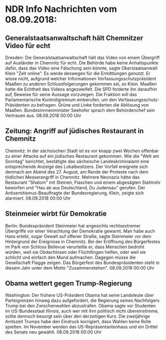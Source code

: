 # NDR Info Nachrichten vom 08.09.2018:


## Generalstaatsanwaltschaft hält Chemnitzer Video für echt
Dresden: Die Generalstaatsanwaltschaft hält das Video von einem Übergriff auf Ausländer in Chemnitz für echt. Die Behörde habe keine Anhaltspunkte dafür, dass das Video eine Fälschung sein könnte, sagte Oberstaatsanwalt Klein "Zeit online". Es werde deswegen für die Ermittlungen genutzt. Er wisse nicht, aufgrund welcher Informationen Verfassungsschutzpräsident Maaßen zu anderen Schlussfolgerungen gekommen sei, so Klein. Maaßen hatte die Echtheit des Videos angezweifelt. Die SPD forderte ihn daraufhin auf, Beweise für seine Aussage vorzulegen. Die Fraktion will das Parlamentarische Kontrollgremium einberufen, um den Verfassungsschutz-Präsidenten zu befragen. Grüne und Linke forderten die Ablösung von Maaßen. Bundesinnnenminister Seehofer sprach dem Behördenchef sein Vertrauen aus. 08.09.2018 00:00 Uhr 

## Zeitung: Angriff auf jüdisches Restaurant in Chemnitz
Chemnitz: In der sächsischen Stadt ist es vor knapp zwei Wochen offenbar zu einer Attacke auf ein jüdisches Restaurant gekommen. Wie die "Welt am Sonntag" berichtet, bestätigte das sächsische Landeskriminalamt eine entsprechende Anzeige des Lokalbesitzers. Der Vorfall ereignete sich demnach am Abend des 27. August, am Rande der Proteste nach dem tödlichen Messerangriff in Chemnitz. Mehrere Neonazis hätte das Restaurant "Shalom"  mit Steinen, Flaschen und einem abgesägten Stahlrohr beworfen und "Hau ab aus Deutschland, Du Judensau" gerufen. Der Antisemitismus-Beauftragte der Bundesregierung, Klein, zeigte sich alarmiert. 08.09.2018 00:00 Uhr 

## Steinmeier wirbt für Demokratie
Berlin: Bundespräsident Steinmeier hat angesichts rechtsextremer Übergriffe vor einer Verachtung der Demokratie gewarnt. Man habe auch Hass erlebt, sogar Gewalt auf offener Straße, sagte Steinmeier vor dem Hintergrund der Ereignisse in Chemnitz. Bei der Eröffnung des Bürgerfestes im Park von Schloss Bellevue verurteilte er, dass Menschen bedroht würden, weil sie Obdachlosen oder Flüchtlingen helfen, oder weil sie schlicht und einfach den Mund aufmachen. Dagegen müsse die Gesellschaft Flagge zeigen. Das Bürgerfest des Bundespräsidenten steht in diesem Jahr unter dem Motto "Zusammenstehen". 08.09.2018 00:00 Uhr 

## Obama wettert gegen Trump-Regierung
Washington: Der frühere US-Präsident Obama hat seine Landsleute über Parteigrenzen hinweg dazu aufgefordert, die Regierung seines Nachfolgers Trump bei den Zwischenwahlen abzustrafen. Obama sagte vor Studenten im US-Bundesstaat Illinois, auch wer mit ihm politisch nicht übereinstimme, sollte dennoch besorgt sein über den derzeitigen Kurs. Die zweijährige Amtszeit Trumps habe den Eindruck korrigiert, dass Wahlen keine Rolle spielten. Im November werden das US-Repräsentantenhaus und ein Drittel des Senats neu gewählt. 08.09.2018 00:00 Uhr 
